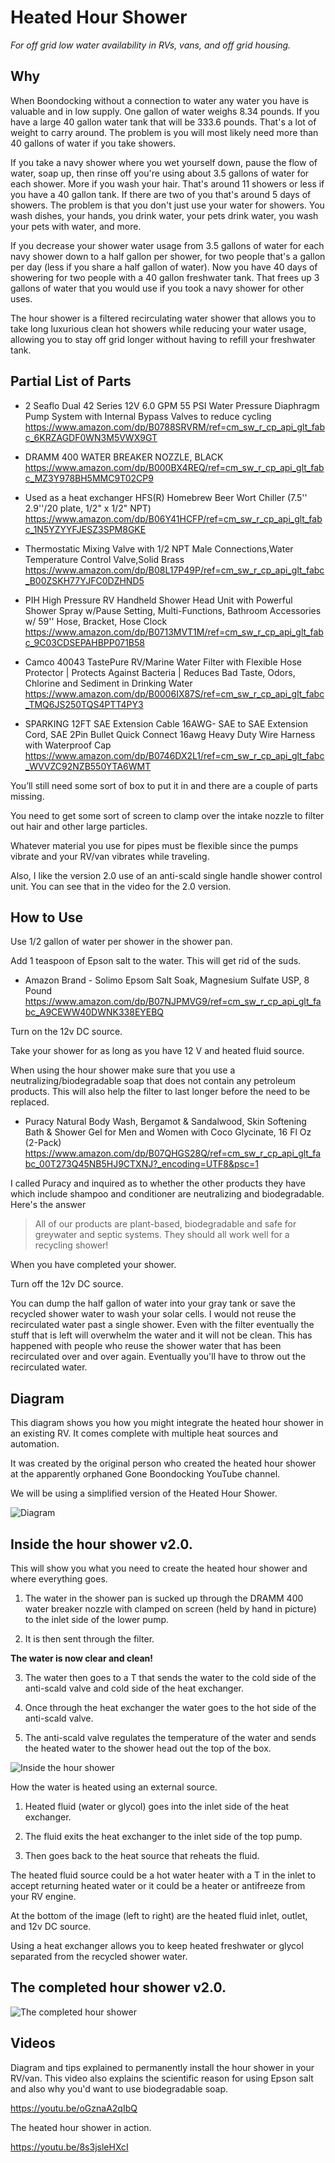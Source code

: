 # Heated Hour Shower
*For off grid low water availability in RVs, vans, and off grid housing.*

## Why

When Boondocking without a connection to water any water you have is valuable and in low supply. One gallon of water weighs 8.34 pounds. If you have a large 40 gallon water tank that will be 333.6 pounds. That's a lot of weight to carry around. The problem is you will most likely need more than 40 gallons of water if you take showers.

If you take a navy shower where you wet yourself down, pause the flow of water, soap up, then rinse off you're using about 3.5 gallons of water for each shower. More if you wash your hair. That's around 11 showers or less if you have a 40 gallon tank. If there are two of you that's around 5 days of showers. The problem is that you don't just use your water for showers. You wash dishes, your hands, you drink water, your pets drink water, you wash your pets with water, and more. 

If you decrease your shower water usage from 3.5 gallons of water for each navy shower down to a half gallon per shower, for two people that's a gallon per day (less if you share a half gallon of water). Now you have 40 days of showering for two people with a 40 gallon freshwater tank. That frees up 3 gallons of water that you would use if you took a navy shower for other uses. 

The hour shower is a filtered recirculating water shower that allows you to take long luxurious clean hot showers while reducing your water usage, allowing you to stay off grid longer without having to refill your freshwater tank.

## Partial List of Parts

- 2 Seaflo Dual 42 Series 12V 6.0 GPM 55 PSI Water Pressure Diaphragm Pump System with Internal Bypass Valves to reduce cycling https://www.amazon.com/dp/B0788SRVRM/ref=cm_sw_r_cp_api_glt_fabc_6KRZAGDF0WN3M5VWX9GT

- DRAMM 400 WATER BREAKER NOZZLE, BLACK https://www.amazon.com/dp/B000BX4REQ/ref=cm_sw_r_cp_api_glt_fabc_MZ3Y978BH5MMC9T02CP9

- Used as a heat exchanger
HFS(R) Homebrew Beer Wort Chiller (7.5'' 2.9''/20 plate, 1/2" x 1/2" NPT) https://www.amazon.com/dp/B06Y41HCFP/ref=cm_sw_r_cp_api_glt_fabc_1N5YZYYFJESZ3SPM8GKE

- Thermostatic Mixing Valve with 1/2 NPT Male Connections,Water Temperature Control Valve,Solid Brass https://www.amazon.com/dp/B08L17P49P/ref=cm_sw_r_cp_api_glt_fabc_B00ZSKH77YJFC0DZHND5

- PIH High Pressure RV Handheld Shower Head Unit with Powerful Shower Spray w/Pause Setting, Multi-Functions, Bathroom Accessories w/ 59'' Hose, Bracket, Hose Clock https://www.amazon.com/dp/B0713MVT1M/ref=cm_sw_r_cp_api_glt_fabc_9C03CDSEPAHBPP071B58

- Camco 40043 TastePure RV/Marine Water Filter with Flexible Hose Protector | Protects Against Bacteria | Reduces Bad Taste, Odors, Chlorine and Sediment in Drinking Water https://www.amazon.com/dp/B0006IX87S/ref=cm_sw_r_cp_api_glt_fabc_TMQ6JS250TQS4PTT4PY3

- SPARKING 12FT SAE Extension Cable 16AWG- SAE to SAE Extension Cord, SAE 2Pin Bullet Quick Connect 16awg Heavy Duty Wire Harness with Waterproof Cap https://www.amazon.com/dp/B0746DX2L1/ref=cm_sw_r_cp_api_glt_fabc_WVVZC92NZB550YTA6WMT

You’ll still need some sort of box to put it in and there are a couple of parts missing.

You need to get some sort of screen to clamp over the intake nozzle to filter out hair and other large particles.

Whatever material you use for pipes must be flexible since the pumps vibrate and your RV/van vibrates while traveling.

Also, I like the version 2.0 use of an anti-scald single handle shower control unit. You can see that in the video for the 2.0 version.

## How to Use
Use 1/2 gallon of water per shower in the shower pan. 

Add 1 teaspoon of Epson salt to the water. This will get rid of the suds.

- Amazon Brand - Solimo Epsom Salt Soak, Magnesium Sulfate USP, 8 Pound https://www.amazon.com/dp/B07NJPMVG9/ref=cm_sw_r_cp_api_glt_fabc_A9CEWW40DWNK338EYEBQ

Turn on the 12v DC source.

Take your shower for as long as you have 12 V and heated fluid source.

When using the hour shower make sure that you use a neutralizing/biodegradable soap that does not contain any petroleum products. This will also help the filter to last longer before the need to be replaced.

- Puracy Natural Body Wash, Bergamot & Sandalwood, Skin Softening Bath & Shower Gel for Men and Women with Coco Glycinate, 16 Fl Oz (2-Pack) https://www.amazon.com/dp/B07QHGS28Q/ref=cm_sw_r_cp_api_glt_fabc_00T273Q45NB5HJ9CTXNJ?_encoding=UTF8&psc=1

I called Puracy and inquired as to whether the other products they have which include shampoo and conditioner are neutralizing and biodegradable. Here's the answer

>All of our products are plant-based, biodegradable and safe for greywater and septic systems. They should all work well for a recycling shower!

When you have completed your shower. 

Turn off the 12v DC source.

You can dump the half gallon of water into your gray tank or save the recycled shower water to wash your solar cells. I would not reuse the recirculated water past a single shower. Even with the filter eventually the stuff that is left will overwhelm the water and it will not be clean. This has happened with people who reuse the shower water that has been recirculated over and over again. Eventually you'll have to throw out the recirculated water. 

## Diagram 

This diagram shows you how you might integrate the heated hour shower in an existing RV. It comes complete with multiple heat sources and automation.

It was created by the original person who created the heated hour shower at the apparently orphaned Gone Boondocking YouTube channel. 

We will be using a simplified version of the Heated Hour Shower. 

![Diagram](A7B615CB-538B-41AF-A677-0B5768D0C8B9.jpeg)

## Inside the hour shower v2.0.

This will show you what you need to create the heated hour shower and where everything goes.

1. The water in the shower pan is sucked up through the DRAMM 400 water breaker nozzle with clamped on screen (held by hand in picture) to the inlet side of the lower pump.

2. It is then sent through the filter.

**The water is now clear and clean!**

3. The water then goes to a T that sends the water to the cold side of the anti-scald valve and cold side of the heat exchanger. 

4. Once through the heat exchanger the water goes to the hot side of the anti-scald valve.

5. The anti-scald valve regulates the temperature of the water and sends the heated water to the shower head out the top of the box.

![Inside the hour shower](5013F5AF-DA46-4F65-8549-1393459AF575.jpeg)

How the water is heated using an external source.

1. Heated fluid (water or glycol) goes into the inlet side of the heat exchanger.

2. The fluid exits the heat exchanger to the inlet side of the top pump.

3. Then goes back to the heat source that reheats the fluid.

The heated fluid source could be a hot water heater with a T in the inlet to accept returning heated water or it could be a heater or antifreeze from your RV engine.  

At the bottom of the image (left to right) are the heated fluid inlet, outlet, and 12v DC source.

Using a heat exchanger allows you to keep heated freshwater or glycol separated from the recycled shower water.

## The completed hour shower v2.0.

![The completed hour shower](2F406ACE-2E6C-457C-B7D5-1FF39E062F5E.jpeg)

## Videos 

Diagram and tips explained to permanently install the hour shower in your RV/van. This video also explains the scientific reason for using Epson salt and also why you'd want to use biodegradable soap.

https://youtu.be/oGznaA2qIbQ

The heated hour shower in action.

https://youtu.be/8s3jsleHXcI



